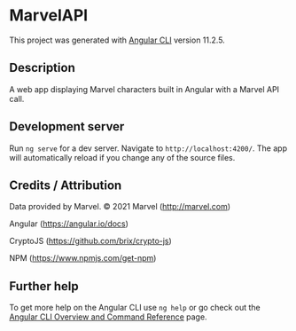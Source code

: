# MarvelAPI

This project was generated with [Angular CLI](https://github.com/angular/angular-cli) version 11.2.5.

## Description
A web app displaying Marvel characters built in Angular with a Marvel API call.

## Development server

Run `ng serve` for a dev server. Navigate to `http://localhost:4200/`. The app will automatically reload if you change any of the source files.


## Credits / Attribution
Data provided by Marvel. © 2021 Marvel (http://marvel.com)

Angular (https://angular.io/docs)

CryptoJS (https://github.com/brix/crypto-js)

NPM (https://www.npmjs.com/get-npm)

## Further help

To get more help on the Angular CLI use `ng help` or go check out the [Angular CLI Overview and Command Reference](https://angular.io/cli) page.
